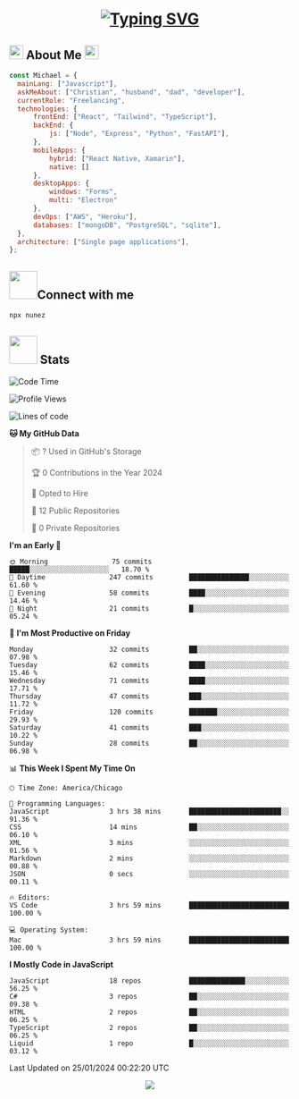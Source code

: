 # <p align="center">[![Typing SVG](https://readme-typing-svg.demolab.com/?lines=Welcome,+I'm+Michael!;A+full-stack+web+dev+:\))](https://git.io/typing-svg)</p>
      
      
  
  <h2><img src="https://media.giphy.com/media/yB48NfCnzAChq/giphy.gif" height=25 width=25 />   About Me   <img src="https://media.giphy.com/media/yB48NfCnzAChq/giphy.gif" height=25 width=25 />
  </h2>
  
  ```js
  const Michael = {
    mainLang: ["Javascript"],
    askMeAbout: ["Christian", "husband", "dad", "developer"],
    currentRole: "Freelancing",
    technologies: {
        frontEnd: ["React", "Tailwind", "TypeScript"],
        backEnd: {
            js: ["Node", "Express", "Python", "FastAPI"],
        },
        mobileApps: {
            hybrid: ["React Native, Xamarin"],
            native: []
        },
        desktopApps: {
            windows: "Forms",
            multi: "Electron"
        },
        devOps: ["AWS", "Heroku"],
        databases: ["mongoDB", "PostgreSQL", "sqlite"],
    },
    architecture: ["Single page applications"],
};
  ```
<h2><img src="https://media.giphy.com/media/v1.Y2lkPTc5MGI3NjExMzVmYWUxMWRlYjJkNTgwMWQ4ZWI0OTA5NTViMDkyMGZjNmQxMTg0MSZjdD1z/BHCFcibksBxAV0FDoL/giphy.gif" height=50, width=50/>Connect with me
</h2>

```bash
npx nunez
```

<!--
  <h2><img src="https://media.giphy.com/media/pEuD18F5xjR9SNVmYz/giphy.gif" height=35 width=35 />   Contributions   </h2>
  
  ![snake gif](https://github.com/IvL-Nunez/IvL-Nunez/blob/output/github-contribution-grid-snake.gif)
-->
  
  
  <h2><img src="https://media.giphy.com/media/v1.Y2lkPTc5MGI3NjExMjNjYzUxNjA4YWYwODYwYzNlMWJlZmE0NWM2OTZmNzg5MjU3MjU0ZCZjdD1z/NS0bXSSo8nIFbDDSb5/giphy.gif" heigth=50 width=50 />   Stats </h2>
  
<!--START_SECTION:waka-->
![Code Time](http://img.shields.io/badge/Code%20Time-158%20hrs%2022%20mins-blue)

![Profile Views](http://img.shields.io/badge/Profile%20Views-0-blue)

![Lines of code](https://img.shields.io/badge/From%20Hello%20World%20I%27ve%20Written-145.7%20thousand%20lines%20of%20code-blue)

**🐱 My GitHub Data** 

> 📦 ? Used in GitHub's Storage 
 > 
> 🏆 0 Contributions in the Year 2024
 > 
> 💼 Opted to Hire
 > 
> 📜 12 Public Repositories 
 > 
> 🔑 0 Private Repositories 
 > 
**I'm an Early 🐤** 

```text
🌞 Morning                75 commits          █████░░░░░░░░░░░░░░░░░░░░   18.70 % 
🌆 Daytime                247 commits         ███████████████░░░░░░░░░░   61.60 % 
🌃 Evening                58 commits          ████░░░░░░░░░░░░░░░░░░░░░   14.46 % 
🌙 Night                  21 commits          █░░░░░░░░░░░░░░░░░░░░░░░░   05.24 % 
```
📅 **I'm Most Productive on Friday** 

```text
Monday                   32 commits          ██░░░░░░░░░░░░░░░░░░░░░░░   07.98 % 
Tuesday                  62 commits          ████░░░░░░░░░░░░░░░░░░░░░   15.46 % 
Wednesday                71 commits          ████░░░░░░░░░░░░░░░░░░░░░   17.71 % 
Thursday                 47 commits          ███░░░░░░░░░░░░░░░░░░░░░░   11.72 % 
Friday                   120 commits         ███████░░░░░░░░░░░░░░░░░░   29.93 % 
Saturday                 41 commits          ███░░░░░░░░░░░░░░░░░░░░░░   10.22 % 
Sunday                   28 commits          ██░░░░░░░░░░░░░░░░░░░░░░░   06.98 % 
```


📊 **This Week I Spent My Time On** 

```text
🕑︎ Time Zone: America/Chicago

💬 Programming Languages: 
JavaScript               3 hrs 38 mins       ███████████████████████░░   91.36 % 
CSS                      14 mins             ██░░░░░░░░░░░░░░░░░░░░░░░   06.10 % 
XML                      3 mins              ░░░░░░░░░░░░░░░░░░░░░░░░░   01.56 % 
Markdown                 2 mins              ░░░░░░░░░░░░░░░░░░░░░░░░░   00.88 % 
JSON                     0 secs              ░░░░░░░░░░░░░░░░░░░░░░░░░   00.11 % 

🔥 Editors: 
VS Code                  3 hrs 59 mins       █████████████████████████   100.00 % 

💻 Operating System: 
Mac                      3 hrs 59 mins       █████████████████████████   100.00 % 
```

**I Mostly Code in JavaScript** 

```text
JavaScript               18 repos            ██████████████░░░░░░░░░░░   56.25 % 
C#                       3 repos             ██░░░░░░░░░░░░░░░░░░░░░░░   09.38 % 
HTML                     2 repos             ██░░░░░░░░░░░░░░░░░░░░░░░   06.25 % 
TypeScript               2 repos             ██░░░░░░░░░░░░░░░░░░░░░░░   06.25 % 
Liquid                   1 repo              █░░░░░░░░░░░░░░░░░░░░░░░░   03.12 % 
```




 Last Updated on 25/01/2024 00:22:20 UTC
<!--END_SECTION:waka-->
  
  <p align="center"> <img src="https://media.giphy.com/media/Iysz47yuY6Rnwb4fPt/giphy.gif" /> </p>
  
  <!--
  <p align="center"><img src="https://media.giphy.com/media/FFoyx4VHgukEg/giphy.gif" height='50%' width='50%' /> </p>
  
 
 | | |
| ------- | --- |
| <img src="92920603-BF04-43EE-AF3D-A9703B9A23F5.jpeg" height='550' width='550'/> | ![Jokes Card](https://readme-jokes.vercel.app/api?hideBorder)<br>[![spotify-github-profile](https://spotify-github-profile.vercel.app/api/view?uid=3144iv3jsdbf2s4xsszxlpggc5g4&cover_image=true&theme=default&show_offline=false&background_color=000000&bar_color_cover=true)](https://spotify-github-profile.vercel.app/api/view?uid=3144iv3jsdbf2s4xsszxlpggc5g4&redirect=true) | -->






  
<!-- => Pixel art of me to the right section

# Contact info and view contacer, waka readme?, buy me coffee

# Clickable image => Calendly

# stats and icons -->

